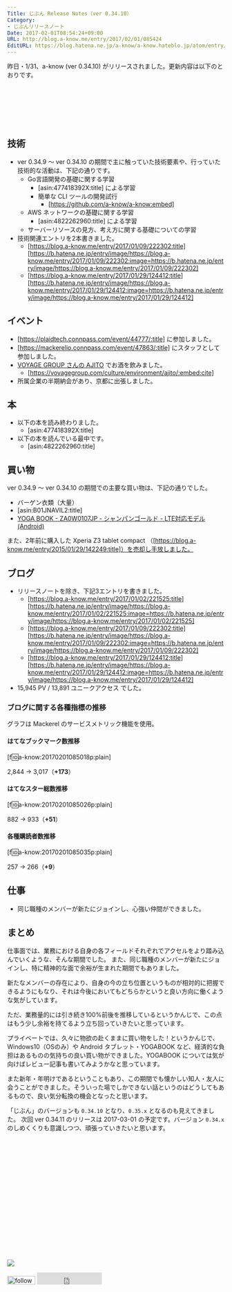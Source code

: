 ```yaml
---
Title: じぶん Release Notes（ver 0.34.10）
Category:
- じぶんリリースノート
Date: 2017-02-01T08:54:24+09:00
URL: http://blog.a-know.me/entry/2017/02/01/085424
EditURL: https://blog.hatena.ne.jp/a-know/a-know.hateblo.jp/atom/entry/10328749687210905278
---
```


昨日・1/31、a-know (ver 0.34.10) がリリースされました。更新内容は以下のとおりです。


<!-- more -->


<script async src="//pagead2.googlesyndication.com/pagead/js/adsbygoogle.js"></script>
<!-- article-top -->
<ins class="adsbygoogle"
     style="display:inline-block;width:728px;height:90px"
     data-ad-client="ca-pub-3463034538369189"
     data-ad-slot="8367620130"></ins>
<script>
(adsbygoogle = window.adsbygoogle || []).push({});
</script>


## 技術
* ver 0.34.9 〜 ver 0.34.10 の期間で主に触っていた技術要素や、行っていた技術的な活動は、下記の通りです。
    * Go言語開発の基礎に関する学習
        * [asin:477418392X:title] による学習
        * 簡単な CLI ツールの開発試行
            * [https://github.com/a-know/a-know:embed]
    * AWS ネットワークの基礎に関する学習
        * [asin:4822262960:title] による学習
    * サーバーリソースの見方、考え方に関する基礎についての学習
* 技術関連エントリを2本書きました。
    * [https://blog.a-know.me/entry/2017/01/09/222302:title][https://b.hatena.ne.jp/entry/image/https://blog.a-know.me/entry/2017/01/09/222302:image=https://b.hatena.ne.jp/entry/image/https://blog.a-know.me/entry/2017/01/09/222302]
    * [https://blog.a-know.me/entry/2017/01/29/124412:title][https://b.hatena.ne.jp/entry/image/https://blog.a-know.me/entry/2017/01/29/124412:image=https://b.hatena.ne.jp/entry/image/https://blog.a-know.me/entry/2017/01/29/124412]



## イベント
* [https://plaidtech.connpass.com/event/44777/:title] に参加しました。
* [https://mackerelio.connpass.com/event/47863/:title] にスタッフとして参加しました。
* [VOYAGE GROUP さんの AJITO](https://voyagegroup.com/culture/environment/ajito/) でお酒を飲みました。
    * [https://voyagegroup.com/culture/environment/ajito/:embed:cite]
* 所属企業の半期納会があり、京都に出張しました。


## 本
* 以下の本を読み終わりました。
    * [asin:477418392X:title]
* 以下の本を読んでいる最中です。
    * [asin:4822262960:title]



## 買い物
ver 0.34.9 〜 ver 0.34.10 の期間での主要な買い物は、下記の通りでした。

* バーゲン衣類（大量）
* [asin:B01JNAVIL2:title]
* [YOGA BOOK - ZA0W0107JP - シャンパンゴールド - LTE対応モデル (Android)](http://shopap.lenovo.com/jp/tablets/lenovo/yoga/yoga-book/yoga-book-android/)


また、2年前に購入した Xperia Z3 tablet compact （[https://blog.a-know.me/entry/2015/01/29/142249:title]）を売却し手放しました。



## ブログ
* リリースノートを除き、下記3エントリを書きました。
    * [https://blog.a-know.me/entry/2017/01/02/221525:title][https://b.hatena.ne.jp/entry/image/https://blog.a-know.me/entry/2017/01/02/221525:image=https://b.hatena.ne.jp/entry/image/https://blog.a-know.me/entry/2017/01/02/221525]
    * [https://blog.a-know.me/entry/2017/01/09/222302:title][https://b.hatena.ne.jp/entry/image/https://blog.a-know.me/entry/2017/01/09/222302:image=https://b.hatena.ne.jp/entry/image/https://blog.a-know.me/entry/2017/01/09/222302]
    * [https://blog.a-know.me/entry/2017/01/29/124412:title][https://b.hatena.ne.jp/entry/image/https://blog.a-know.me/entry/2017/01/29/124412:image=https://b.hatena.ne.jp/entry/image/https://blog.a-know.me/entry/2017/01/29/124412]
*  15,945 PV /  13,891 ユニークアクセス でした。


### ブログに関する各種指標の推移

グラフは Mackerel のサービスメトリック機能を使用。

#### はてなブックマーク数推移

[f:id:a-know:20170201085018p:plain]

2,844 → 3,017（<b>+173</b>）


#### はてなスター総数推移

[f:id:a-know:20170201085026p:plain]

882 → 933（<b>+51</b>）


#### 各種購読者数推移

[f:id:a-know:20170201085035p:plain]

257 → 266（<b>+9</b>）


## 仕事
* 同じ職種のメンバーが新たにジョインし、心強い仲間ができました。



## まとめ
仕事面では、業務における自身の各フィールドそれぞれでアクセルをより踏み込んでいくような、そんな期間でした。
また、同じ職種のメンバーが新たにジョインし、特に精神的な面で余裕が生まれた期間でもありました。


新たなメンバーの存在により、自身の今の立ち位置というものが相対的に把握できるようにもなり、それは今後においてもどちらかというと良い方向に働くような気がしています。


ただ、業務量的には引き続き100%前後を推移しているというかんじで、この点はもう少し余裕を持てるよう立ち回っていきたいと思っています。


プライベートでは、久々に物欲の赴くままに買い物をした！というかんじで、Windows10（OSのみ）や Android タブレット・YOGABOOK など、経済的な負担はあるものの気持ちの良い買い物ができました。YOGABOOK については気が向けばレビュー記事も書いてみようかなと思っています。


また新年・年明けであるということもあり、この期間でも懐かしい知人・友人に会うことができました。そういった場でしかできない話というのはどうしてもあるもので、良い気分転換の機会となったと思います。


「じぶん」のバージョンも `0.34.10` となり、`0.35.x` となるのも見えてきました。
次回 ver 0.34.11 のリリースは 2017-03-01 の予定です。バージョン `0.34.x` のしめくくりも意識しつつ、頑張っていきたいと思います。



<div>
<br>
<script async src="//pagead2.googlesyndication.com/pagead/js/adsbygoogle.js"></script>
<!-- article-bottom2 -->
<ins class="adsbygoogle"
     style="display:inline-block;width:300px;height:250px"
     data-ad-client="ca-pub-3463034538369189"
     data-ad-slot="5274552934"></ins>
<script>
(adsbygoogle = window.adsbygoogle || []).push({});
</script>

<a href="http://bit.ly/grass-graph" target='blank' rel="nofollow"><img src="https://cdn-ak.f.st-hatena.com/images/fotolife/a/a-know/20170405/20170405220342.png"></a>
<br>
</div>

<div>
<a href='http://cloud.feedly.com/#subscription%2Ffeed%2Fhttp%3A%2F%2Fblog.a-know.me%2Ffeed'  target='blank'><img id='feedlyFollow' src='http://s3.feedly.com/img/follows/feedly-follow-rectangle-volume-small_2x.png' alt='follow us in feedly' width='65' height='20'></a>



<iframe src="http://blog.hatena.ne.jp/a-know/a-know.hateblo.jp/subscribe/iframe" allowtransparency="true" frameborder="0" scrolling="no" width="150" height="28"></iframe>
</div>
